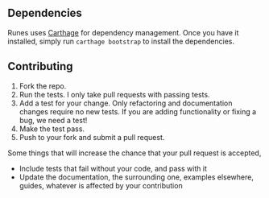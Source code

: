 ## Dependencies

Runes uses [Carthage][] for dependency management. Once you have it installed,
simply run `carthage bootstrap` to install the dependencies.

[Carthage]: https://github.com/Carthage/Carthage

## Contributing

1. Fork the repo.
2. Run the tests. I only take pull requests with passing tests.
3. Add a test for your change. Only refactoring and documentation changes
   require no new tests. If you are adding functionality or fixing a bug, we
   need a test!
4. Make the test pass.
5. Push to your fork and submit a pull request.

Some things that will increase the chance that your pull request is accepted,

* Include tests that fail without your code, and pass with it
* Update the documentation, the surrounding one, examples elsewhere, guides,
  whatever is affected by your contribution
